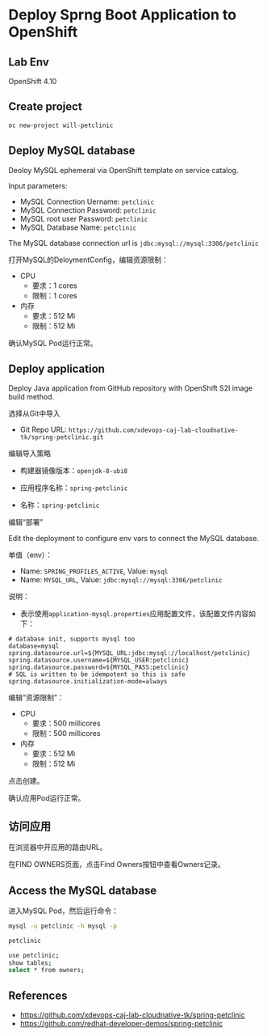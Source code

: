 # Deploy Sprng Boot Application to OpenShift

## Lab Env

OpenShift 4.10

## Create project

```bash
oc new-project will-petclinic
```

## Deploy MySQL database

Deoloy MySQL ephemeral via OpenShift template on service catalog.

Input parameters:
- MySQL Connection Uername: `petclinic`
- MySQL Connection Password: `petclinic`
- MySQL root user Password: `petclinic`
- MySQL Database Name: `petclinic`

The MySQL database connection url is `jdbc:mysql://mysql:3306/petclinic`

打开MySQL的DeloymentConfig，编辑资源限制：
- CPU
  - 要求：1 cores
  - 限制：1 cores
- 内存
  - 要求：512 Mi
  - 限制：512 Mi

确认MySQL Pod运行正常。

## Deploy application

Deploy Java application from GitHub repository with OpenShift S2I image build method.

选择从Git中导入
- Git Repo URL: `https://github.com/xdevops-caj-lab-cloudnative-tk/spring-petclinic.git`

编辑导入策略
- 构建器镜像版本：`openjdk-8-ubi8`


- 应用程序名称：`spring-petclinic`
- 名称：`spring-petclinic`


编辑“部署”

Edit the deployment to configure env vars to connect the MySQL database.

单值（env）：
- Name: `SPRING_PROFILES_ACTIVE`, Value: `mysql`
- Name: `MYSQL_URL`, Value: `jdbc:mysql://mysql:3306/petclinic`

说明：
- 表示使用`application-mysql.properties`应用配置文件，该配置文件内容如下：

```properties
# database init, supports mysql too
database=mysql
spring.datasource.url=${MYSQL_URL:jdbc:mysql://localhost/petclinic}
spring.datasource.username=${MYSQL_USER:petclinic}
spring.datasource.password=${MYSQL_PASS:petclinic}
# SQL is written to be idempotent so this is safe
spring.datasource.initialization-mode=always
```

编辑“资源限制”：
- CPU
  - 要求：500 millicores
  - 限制：500 millicores
- 内存
  - 要求：512 Mi
  - 限制：512 Mi

点击创建。

确认应用Pod运行正常。

## 访问应用

在浏览器中开应用的路由URL。

在FIND OWNERS页面，点击Find Owners按钮中查看Owners记录。

## Access the MySQL database

进入MySQL Pod，然后运行命令：

```bash
mysql -u petclinic -h mysql -p

petclinic

use petclinic;
show tables;
select * from owners;
```

## References

- https://github.com/xdevops-caj-lab-cloudnative-tk/spring-petclinic
- https://github.com/redhat-developer-demos/spring-petclinic